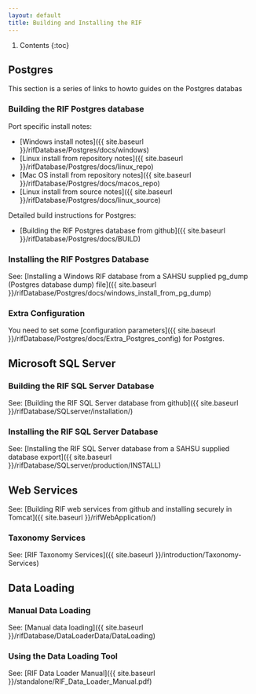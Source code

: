 ```yaml
---
layout: default
title: Building and Installing the RIF
---
```


1. Contents
{:toc}

## Postgres

This section is a series of links to howto guides on the Postgres databas

### Building the RIF Postgres database

Port specific install notes:

  * [Windows install notes]({{ site.baseurl }}/rifDatabase/Postgres/docs/windows)
  * [Linux install from repository notes]({{ site.baseurl }}/rifDatabase/Postgres/docs/linux_repo)
  * [Mac OS install from repository notes]({{ site.baseurl }}/rifDatabase/Postgres/docs/macos_repo)
  * [Linux install from source notes]({{ site.baseurl }}/rifDatabase/Postgres/docs/linux_source)

Detailed build instructions for Postgres:

  * [Building the RIF Postgres database from github]({{ site.baseurl }}/rifDatabase/Postgres/docs/BUILD)

### Installing the RIF Postgres Database

See: [Installing a Windows RIF database from a SAHSU supplied pg_dump (Postgres database dump) file]({{ site.baseurl }}/rifDatabase/Postgres/docs/windows_install_from_pg_dump)

### Extra Configuration

You need to set some [configuration parameters]({{ site.baseurl }}/rifDatabase/Postgres/docs/Extra_Postgres_config) for Postgres.

## Microsoft SQL Server

### Building the RIF SQL Server Database

See: [Building the RIF SQL Server database from github]({{ site.baseurl }}/rifDatabase/SQLserver/installation/)

### Installing the RIF SQL Server Database

See: [Installing the RIF SQL Server database from a SAHSU supplied database export]({{ site.baseurl }}/rifDatabase/SQLserver/production/INSTALL)

## Web Services

See: [Building RIF web services from github and installing securely in Tomcat]({{ site.baseurl }}/rifWebApplication/)

### Taxonomy Services

See: [RIF Taxonomy Services]({{ site.baseurl }}/introduction/Taxonomy-Services)

## Data Loading

### Manual Data Loading

See: [Manual data loading]({{ site.baseurl }}/rifDatabase/DataLoaderData/DataLoading)

### Using the Data Loading Tool

See: [RIF Data Loader Manual]({{ site.baseurl }}/standalone/RIF_Data_Loader_Manual.pdf)

